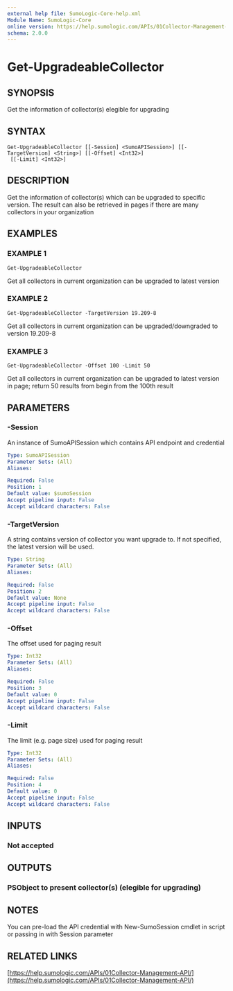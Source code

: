 ```yaml
---
external help file: SumoLogic-Core-help.xml
Module Name: SumoLogic-Core
online version: https://help.sumologic.com/APIs/01Collector-Management-API/
schema: 2.0.0
---
```


# Get-UpgradeableCollector

## SYNOPSIS
Get the information of collector(s) elegible for upgrading

## SYNTAX

```
Get-UpgradeableCollector [[-Session] <SumoAPISession>] [[-TargetVersion] <String>] [[-Offset] <Int32>]
 [[-Limit] <Int32>]
```

## DESCRIPTION
Get the information of collector(s) which can be upgraded to specific version.
The result can also be retrieved in pages if there are many collectors in your organization

## EXAMPLES

### EXAMPLE 1
```
Get-UpgradeableCollector
```

Get all collectors in current organization can be upgraded to latest version

### EXAMPLE 2
```
Get-UpgradeableCollector -TargetVersion 19.209-8
```

Get all collectors in current organization can be upgraded/downgraded to version 19.209-8

### EXAMPLE 3
```
Get-UpgradeableCollector -Offset 100 -Limit 50
```

Get all collectors in current organization can be upgraded to latest version in page; return 50 results from begin from the 100th result

## PARAMETERS

### -Session
An instance of SumoAPISession which contains API endpoint and credential

```yaml
Type: SumoAPISession
Parameter Sets: (All)
Aliases:

Required: False
Position: 1
Default value: $sumoSession
Accept pipeline input: False
Accept wildcard characters: False
```

### -TargetVersion
A string contains version of collector you want upgrade to.
If not specified, the latest version will be used.

```yaml
Type: String
Parameter Sets: (All)
Aliases:

Required: False
Position: 2
Default value: None
Accept pipeline input: False
Accept wildcard characters: False
```

### -Offset
The offset used for paging result

```yaml
Type: Int32
Parameter Sets: (All)
Aliases:

Required: False
Position: 3
Default value: 0
Accept pipeline input: False
Accept wildcard characters: False
```

### -Limit
The limit (e.g.
page size) used for paging result

```yaml
Type: Int32
Parameter Sets: (All)
Aliases:

Required: False
Position: 4
Default value: 0
Accept pipeline input: False
Accept wildcard characters: False
```

## INPUTS

### Not accepted

## OUTPUTS

### PSObject to present collector(s) (elegible for upgrading)

## NOTES
You can pre-load the API credential with New-SumoSession cmdlet in script or passing in with Session parameter

## RELATED LINKS

[https://help.sumologic.com/APIs/01Collector-Management-API/](https://help.sumologic.com/APIs/01Collector-Management-API/)

